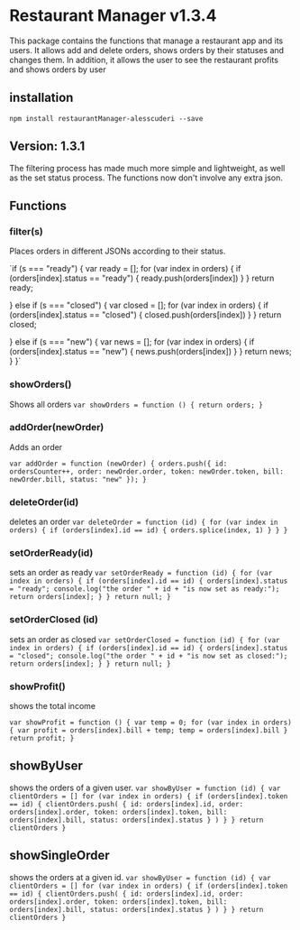 # Restaurant Manager v1.3.4
This package contains the functions that manage a restaurant app and its users.
It allows add and delete orders, shows orders by their statuses and changes them.
In addition, it allows the user to see the restaurant profits and shows orders by user
## installation
`npm install restaurantManager-alesscuderi --save`

## Version: 1.3.1
The filtering process has made much more simple and lightweight, as well as the set status process. The functions now don't involve any extra json.

## Functions

### filter(s)
Places orders in different JSONs according to their status.

`if (s === "ready") {
  var ready = [];
  for (var index in orders) {
    if (orders[index].status == "ready") {
      ready.push(orders[index])
    }
  } return ready;

} else if (s === "closed") {
  var closed = [];
  for (var index in orders) {
    if (orders[index].status == "closed") {
      closed.push(orders[index])
    }
  } return closed;

} else if (s === "new") {
  var news = [];
  for (var index in orders) {
    if (orders[index].status == "new") {
      news.push(orders[index])
    }
  } return news;
}
}`


### showOrders()
Shows all orders
`var showOrders = function () {
  return orders;
}`

### addOrder(newOrder)
Adds an order

`var addOrder = function (newOrder) {
  orders.push({
    id: ordersCounter++,
    order: newOrder.order,
    token: newOrder.token,
    bill: newOrder.bill,
    status: "new"
  });
}`

### deleteOrder(id)
deletes an order
`var deleteOrder = function (id) {
  for (var index in orders) {
    if (orders[index].id == id) {
      orders.splice(index, 1)
    }
  }
}`

### setOrderReady(id)
sets an order as ready
`var setOrderReady = function (id) {
  for (var index in orders) {
    if (orders[index].id == id) {
      orders[index].status = "ready";
      console.log("the order " + id + "is now set as ready:");
      return orders[index];
      }
    } return null;
  }`

### setOrderClosed (id)
sets an order as closed
`var setOrderClosed = function (id) {
  for (var index in orders) {
    if (orders[index].id == id) {
      orders[index].status = "closed";
      console.log("the order " + id + "is now set as closed:");
      return orders[index];
    }
  } return null;
}`


### showProfit()
shows the total income

`var showProfit = function () {
  var temp = 0;
  for (var index in orders) {
    var profit = orders[index].bill + temp;
    temp = orders[index].bill
  }
  return profit;
}`

## showByUser
shows the orders of a given user.
`var showByUser = function (id) {
  var clientOrders = []
  for (var index in orders) {
    if (orders[index].token == id) {
      clientOrders.push(
        {
          id: orders[index].id,
          order: orders[index].order,
          token: orders[index].token,
          bill: orders[index].bill,
          status: orders[index].status
        }
      )
    }
  }
  return clientOrders
}`

## showSingleOrder
shows the orders at a given id.
`var showByUser = function (id) {
  var clientOrders = []
  for (var index in orders) {
    if (orders[index].token == id) {
      clientOrders.push(
        {
          id: orders[index].id,
          order: orders[index].order,
          token: orders[index].token,
          bill: orders[index].bill,
          status: orders[index].status
        }
      )
    }
  }
  return clientOrders
}`
